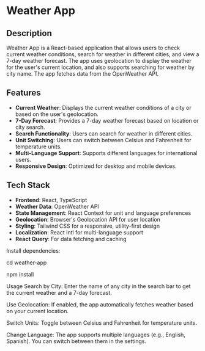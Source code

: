 # Weather App

## Description

Weather App is a React-based application that allows users to check current weather conditions, search for weather in different cities, and view a 7-day weather forecast. The app uses geolocation to display the weather for the user's current location, and also supports searching for weather by city name. The app fetches data from the OpenWeather API.

## Features

- **Current Weather**: Displays the current weather conditions of a city or based on the user's geolocation.
- **7-Day Forecast**: Provides a 7-day weather forecast based on location or city search.
- **Search Functionality**: Users can search for weather in different cities.
- **Unit Switching**: Users can switch between Celsius and Fahrenheit for temperature units.
- **Multi-Language Support**: Supports different languages for international users.
- **Responsive Design**: Optimized for desktop and mobile devices.

## Tech Stack

- **Frontend**: React, TypeScript
- **Weather Data**: OpenWeather API
- **State Management**: React Context for unit and language preferences
- **Geolocation**: Browser's Geolocation API for user location
- **Styling**: Tailwind CSS for a responsive, utility-first design
- **Localization**: React Intl for multi-language support
- **React Query**: For data fetching and caching

Install dependencies:

cd weather-app

npm install


Usage
Search by City: Enter the name of any city in the search bar to get the current weather and a 7-day forecast.

Use Geolocation: If enabled, the app automatically fetches weather based on your current location.

Switch Units: Toggle between Celsius and Fahrenheit for temperature units.

Change Language: The app supports multiple languages (e.g., English, Spanish). You can switch between them in the settings.

